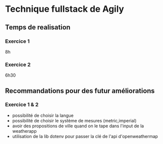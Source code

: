 # Technique fullstack de Agily

## Temps de realisation

### Exercice 1
8h
### Exercice 2
6h30

## Recommandations pour des futur améliorations 

### Exercice 1 & 2

- possibilité de choisir la langue
- possibilité de choisir le système de mesures (metric,imperial)
- avoir des propositions de ville quand on le tape dans l'input de la weatherapp
- utilisation de la lib dotenv pour passer la clé de l'api d'openweathermap

